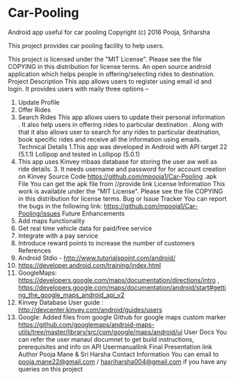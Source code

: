 # Car-Pooling
Android app useful for car pooling
Copyright (c) 2016 Pooja, Sriharsha 

This project provides car pooling facility to help users.

This project is licensed under the "MIT License". Please see the file COPYING in this distribution for license terms.
An open source android application which helps people in offering/selecting  rides to destination.
Project Description
This app allows users to register using email id and login. 
It provides users with maily three options –
1.	Update Profile
2.	Offer Rides
3.	Search Rides
This app allows users to update their personal information . It also help users in offering rides to particular destination . Along with that it also allows user to search for any rides to particular deatination, book specific rides and receive all the information using emails. 
Technical Details
1.This app was developed in Android with API target 22 (5.1.1) Lollipop and tested in Lollipop (5.0.1) 
2. This app uses Kinvey mbaas database for storing the user aw well as ride details. 3. It needs username and password for for account creation on Kinvey
Source Code
https://github.com/mpooja1/Car-Pooling
.apk File
You can get the apk file from //provide link
License Information
This work is available under the "MIT License". Please see the file COPYING in this distribution for license terms.
Bug or Issue Tracker
You can report the bugs in the following link: https://github.com/mpooja1/Car-Pooling/issues
Future Enhancements
1.	Add maps functionality
2.	Get real time vehicle data for paid/free service
3.	Integrate with a pay service
4.	Introduce reward points to increase the number of customers
References
1.	Android Stdio - http://www.tutorialspoint.com/android/
2.	https://developer.android.com/training/index.html
3.	GoogleMaps: https://developers.google.com/maps/documentation/directions/intro ,
https://developers.google.com/maps/documentation/android/start#getting_the_google_maps_android_api_v2
4.	Kinvey Database User guide : http://devcenter.kinvey.com/android/guides/users
5.	Google: Added files from google Github for google maps custom marker https://github.com/googlemaps/android-maps-utils/tree/master/library/src/com/google/maps/android/ui
User Docs
You can refer the user manaul documnet to get build instructions, prerequisites and info on API
Usermanuallink
Final Presentation
link
Author
Pooja Mane & Sri Harsha
Contact Information
You can email to pooja.mane22@gmail.com / hasriharsha004@gmail.com  if you have any queries on this project
